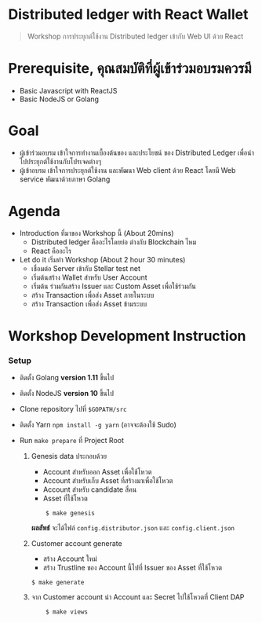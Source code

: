 # Distributed ledger with React Wallet

> Workshop การประยุกต์ใช้งาน Distributed ledger เข้ากับ Web UI ด้วย React

# Prerequisite, คุณสมบัติที่ผู้เข้าร่วมอบรมควรมี
- Basic Javascript with ReactJS
- Basic NodeJS or Golang

# Goal
- ผู้เข้าร่วมอบรม เข้าใจการทำงานเบื้องต้นของ และประโยชน์ ของ Distributed Ledger เพื่อนำไปประยุกต์ใช้งานกับโปรเจคต่างๆ
- ผู้เข้าอบรม เข้าใจการประยุกต์ใช้งาน และพัฒนา Web client ด้วย React โดยมี Web service พัฒนาด้วยภาษา Golang

# Agenda

- Introduction ที่มาของ Workshop นี้ (About 20mins)
  - Distributed ledger คืออะไรโดยย่อ ต่างกับ Blockchain ไหม
  - React คืออะไร
- Let do it เริ่มทำ Workshop (About 2 hour 30 minutes)
  - เชื่อมต่อ Server เข้ากับ Stellar test net
  - เริ่มต้นสร้าง Wallet สำหรับ User Account
  - เริ่มต้น ร่วมกันสร้าง Issuer และ Custom Asset เพื่อใช้ร่วมกัน
  - สร้าง Transaction เพื่อส่ง Asset ภายในระบบ
  - สร้าง Transaction เพื่อส่ง Asset ข้ามระบบ



# Workshop Development Instruction

### Setup
- ติดตั้ง Golang **version 1.11** ขึ้นไป
- ติดตั้ง NodeJS **version 10** ขึ้นไป
- Clone repository ไปที่  `$GOPATH/src`
- ติดตั้ง Yarn `npm install -g yarn` (อาจจะต้องใช้ Sudo)
- Run `make prepare` ที่ Project Root

   1. Genesis data ประกอบด้วย
        - Account สำหรับออก Asset เพื่อใช้โหวต
        - Account สำหรับเก็บ Asset ที่สร้างมาเพื่อใช้โหวต
        - Account สำหรับ candidate สี่คน
        - Asset ที่ใช้โหวต
        ```
            $ make genesis
        ``` 
        **ผลลัพธ์** จะได้ไฟล์ `config.distributor.json` และ `config.client.json`
   
   2. Customer account generate
        - สร้าง Account ใหม่
        - สร้าง Trustline ของ Account นี้ไปที่ Issuer ของ Asset ที่ใช้โหวต
        ```
        $ make generate
        ```
   
   3. จาก Customer account นำ Account และ Secret ไปใช้โหวตที่ Client DAP
        ```$xslt
            $ make views
        ```
   